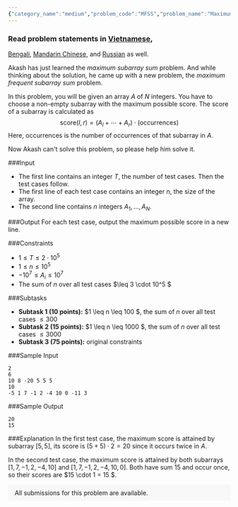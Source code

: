 ```yaml
---
{"category_name":"medium","problem_code":"MFSS","problem_name":"Maximum Frequent Subarray Sum","problemComponents":{"constraints":"","constraintsState":false,"subtasks":"","subtasksState":false,"inputFormat":"","inputFormatState":false,"outputFormat":"","outputFormatState":false,"sampleTestCases":{}},"video_editorial_url":"","languages_supported":{"0":"CPP14","1":"C","2":"JAVA","3":"PYTH 3.6","4":"CPP17","5":"PYTH","6":"PYP3","7":"CS2","8":"ADA","9":"PYPY","10":"TEXT","11":"PAS fpc","12":"NODEJS","13":"RUBY","14":"PHP","15":"GO","16":"HASK","17":"TCL","18":"PERL","19":"SCALA","20":"LUA","21":"kotlin","22":"BASH","23":"JS","24":"LISP sbcl","25":"rust","26":"PAS gpc","27":"BF","28":"CLOJ","29":"R","30":"D","31":"CAML","32":"FORT","33":"ASM","34":"swift","35":"FS","36":"WSPC","37":"LISP clisp","38":"SQL","39":"SCM guile","40":"PERL6","41":"ERL","42":"CLPS","43":"ICK","44":"NICE","45":"PRLG","46":"ICON","47":"COB","48":"SCM chicken","49":"PIKE","50":"SCM qobi","51":"ST","52":"SQLQ","53":"NEM"},"max_timelimit":1,"source_sizelimit":50000,"problem_author":"upobir","problem_tester":"iscsi","date_added":"31-05-2021","tags":{"0":"june21","1":"medium","2":"segment","3":"suffix","4":"upobir"},"problem_difficulty_level":"Medium","best_tag":"Segment Tree","editorial_url":"https://discuss.codechef.com/problems/MFSS","time":{"view_start_date":1623663000,"submit_start_date":1623663000,"visible_start_date":1623663000,"end_date":1735669800},"is_direct_submittable":false,"problemDiscussURL":"https://discuss.codechef.com/search?q=MFSS","is_proctored":false,"visitedContests":{},"layout":"problem"}
---
```

### Read problem statements in [Vietnamese](https://www.codechef.com/download/translated/JUNE21/vietnamese/MFSS.pdf),
[Bengali](https://www.codechef.com/download/translated/JUNE21/bengali/MFSS.pdf), [Mandarin Chinese](https://www.codechef.com/download/translated/JUNE21/mandarin/MFSS.pdf), and [Russian](https://www.codechef.com/download/translated/JUNE21/russian/MFSS.pdf) as well. 

Akash has just learned the <i>maximum subarray sum</i> problem. And while thinking about the solution, he came up with a new problem, the <i>maximum frequent subarray sum</i> problem.

In this problem, you will be given an array $A$ of $N$ integers. You have to choose a non-empty subarray with the maximum possible score. The score of a subarray is calculated as 
$$\mathrm{score}(l, r) = (A_l+\cdots+A_r) \cdot (\mathrm{occurrences})$$
 Here, $\mathrm{occurrences}$ is the number of occurrences of that subarray in $A$.

Now Akash can't solve this problem, so please help him solve it.

###Input

- The first line contains an integer $T$, the number of test cases. Then the test cases follow. 
- The first line of each test case contains an integer $n$, the size of the array.
- The second line contains $n$ integers $A_1,\ldots, A_N$.

###Output
For each test case, output the maximum possible score in a new line.

###Constraints 
- $1 \leq T \leq 2 \cdot 10^5$
- $1 \leq n \leq 10^5$
- $-10^7 \leq A_i \leq 10^7$
- The sum of $n$ over all test cases $\leq 3 \cdot 10^5 $

###Subtasks
- **Subtask 1 (10 points):** $1 \leq n \leq 100 $, the sum of $n$ over all test cases $\leq 300$
- **Subtask 2 (15 points):** $1 \leq n \leq 1000 $, the sum of $n$ over all test cases $\leq 3000$
- **Subtask 3 (75 points):** original constraints

###Sample Input
```
2
6
10 8 -20 5 5 5 
10
-5 1 7 -1 2 -4 10 0 -11 3
```

###Sample Output
```
20
15
```
	
###Explanation
In the first test case, the maximum score is attained by subarray $[5, 5]$, its score is $(5+5) \cdot 2 = 20$ since it occurs twice in $A$.

In the second test case, the maximum score is attained by both subarrays $[1, 7, -1, 2, -4, 10]$ and $[1, 7, -1, 2, -4, 10, 0]$. Both have sum $15$ and occur once, so their scores are $15 \cdot 1 = 15 $.

<aside style='background: #f8f8f8;padding: 10px 15px;'><div>All submissions for this problem are available.</div></aside>